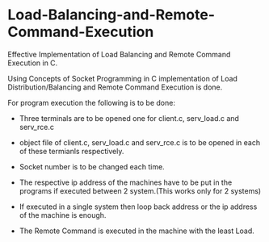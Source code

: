 # Load-Balancing-and-Remote-Command-Execution
Effective Implementation of Load Balancing and Remote Command Execution in C.


Using Concepts of Socket Programming in C implementation of Load Distribution/Balancing and Remote Command Execution is done.

For program execution the following is to be done:

* Three terminals are to be opened one for client.c, serv_load.c and serv_rce.c

* object file of client.c, serv_load.c and serv_rce.c is to be opened in each of these termianls respectively.

* Socket number is to be changed each time.

* The respective ip address of the machines have to be put in the programs if executed between 2 system.(This works only for 2 systems)

* If executed in a single system then loop back address or the ip address of the machine is enough.

* The Remote Command is executed in the machine with the least Load.


